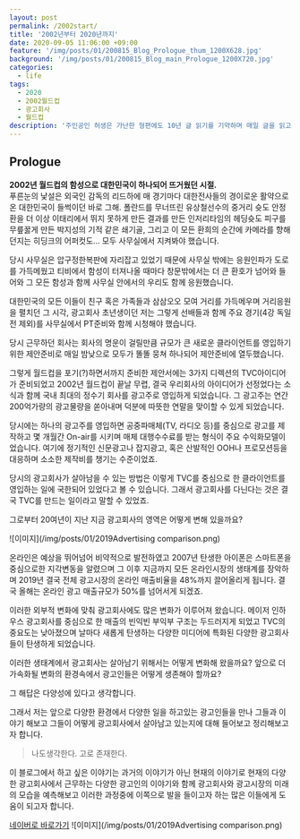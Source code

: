 ```yaml
---
layout: post
permalink: /2002start/
title: '2002년부터 2020년까지'
date: 2020-09-05 11:06:00 +09:00
feature: '/img/posts/01/200815_Blog_Prologue_thum_1200X628.jpg'
background: '/img/posts/01/200815_Blog_main_Prologue_1200X720.jpg'
categories:
  - life
tags:
  - 2020
  - 2002월드컵
  - 광고회사
  - 월드컵
description: '주인공인 허생은 가난한 형편에도 10년 글 읽기를 기약하며 매일 글을 읽고 있었는데 7년째 되는 어느 날 아내가 허생에게 장인바치 일도 장사도 못 하면 차라리 도둑질이라도 해서 돈을 벌어 오라고 구박한다.'
---
```


## Prologue

**2002년 월드컵의 함성으로 대한민국이 하나되어 뜨거웠던 시절.**<br>
푸른눈의 낯설은 외국인 감독의 리드하에 매 경기마다 대한전사들의 경이로운 활약으로 온 대한민국이 들썩이던 바로 그해.
폴란드를 무너뜨린 유상철선수의 중거리 슛도 안정환을 더 이상 이태리에서 뛰지 못하게 만든 결과를 만든 인저리타임의 헤딩슛도 피구를 무릎꿇게 만든 박지성의 기적 같은 쇄기골, 그리고 이 모든 환희의 순간에 카메라를 향해 던지는 히딩크의 어퍼컷도… 모두 사무실에서 지켜봐야 했습니다.

당시 사무실은 압구정한복판에 자리잡고 있었기 때문에 사무실 밖에는 응원인파가 도로를 가득메웠고 티비에서 함성이 터져나올 때마다 창문밖에서는 더 큰 환호가 넘어와 들어와 그 모든 함성과 함께 사무실 안에서의 우리도 함께 응원했습니다.

대한민국의 모든 이들이 친구 혹은 가족들과 삼삼오오 모여 거리를 가득메우며 거리응원을 펼치던 그 시각, 광고회사 초년생이던 저는 그렇게 선배들과 함께 주요 경기(4강 독일전 제외)를 사무실에서 PT준비와 함께 시청해야 했습니다.

당시 근무하던 회사는 회사의 명운이 걸릴만큼 규모가 큰 새로운 클라이언트를 영입하기 위한 제안준비로 매일 밤낮으로 모두가 똘똘 뭉쳐 하나되어 제안준비에 열두했습니다.

그렇게 월드컵을 포기(?)하면서까지 준비한 제안서에는 3가지 디렉션의 TVC아이디어가 준비되었고 2002년 월드컵이 끝날 무렵, 결국 우리회사의 아이디어가 선정었다는 소식과 함께 국내 최대의 정수기 회사를 광고주로 영입하게 되었습니다.
그 광고주는 연간 200억가량의 광고물량을 쏟아내며 덕분에 따뜻한 연말을 맞이할 수 있게 되었습니다.  


당시에는 하나의 광고주를 영입하면 공중파매체(TV, 라디오 등)를 중심으로 광고를 제작하고 몇 개월간   On-air를 시키며 매체 대행수수료를 받는 형식이 주요 수익화모델이었습니다. 여기에 정기적인 신문광고나 잡지광고, 혹은 산발적인 OOH나 프로모션등을 대응하며 소소한 제작비를 챙기는 수준이었죠.

당시의 광고회사가 살아남을 수 있는 방법은 이렇게 TVC를 중심으로 한 클라이언트를 영입하는 일에 국한되어 있었다고 볼 수 있습니다.  그래서 광고회사를 다닌다는 것은 결국 TVC를 만드는 일이라고 말할 수 있었죠.

그로부터 20여년이 지난 지금 광고회사의 영역은 어떻게 변해 있을까요?<br>

![이미지](/img/posts/01/2019Advertising comparison.png)


온라인은 예상을 뛰어넘어 비약적으로 발전하였고 2007년 탄생한 아이폰은 스마트폰을 중심으로한 지각변동을 알렸으며 그 이후 지금까지 모든 온라인시장의 생태계를 장악하며 2019년 결국 전체 광고시장의 온라인 매출비율을 48%까지 끌어올리게 됩니다. 결국 올해는 온라인 광고 매출규모가 50%를 넘어서게 되겠죠.

이러한 외부적 변화에 맞춰 광고회사에도 많은 변화가 이루어져 왔습니다.
메이저 인하우스 광고회사를 중심으로 한 매출의 빈익빈 부익부 구조는 두드러지게 되었고 TVC의 중요도는 낮아졌으며 날마다 새롭게 탄생하는 다양한 미디어에 특화된 다양한 광고회사들이 탄생하게 되었습니다.

이러한 생태계에서 광고회사는 살아남기 위해서는 어떻게 변화해 왔을까요?
앞으로 더 가속화될 변화의 환경속에서 광고인들은 어떻게 생존해야 할까요?

그 해답은 다양성에 있다고 생각합니다.

그래서 저는 앞으로 다양한 환경에서 다양한 일을 하고있는 광고인들을 만나 그들과 이야기 해보고 그들이 어떻게 광고회사에서 살아남고 있는지에 대해 들어보고 정리해보고자 합니다.

> 나도생각한다. 고로 존재한다.

이 블로그에서 하고 싶은 이야기는 과거의 이야기가 아닌 현재의 이야기로 현재의 다양한 광고회사에서 근무하는 다양한 광고인의 이야기와 함께 광고회사와 광고시장의 미래의 모습을 예측해보고 이러한 과정중에 이쪽으로 발을 들이고자 하는 많은 이들에게 도움이 되고자 합니다.

[네이버로 바로가기](http://naver.com)
![이미지](/img/posts/01/2019Advertising comparison.png)
